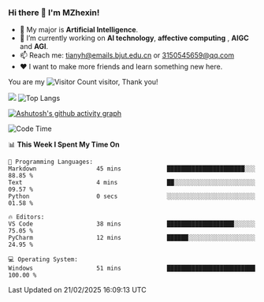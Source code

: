 ### Hi there 👋 I'm MZhexin!

- 💬 My major is **Artificial Intelligence**.
- 🔭 I’m currently working on **AI technology**, **affective computing** , **AIGC** and **AGI**.
- 📫 Reach me: <tianyh@emails.bjut.edu.cn> or <3150545659@qq.com>
- :heart: I want to make more friends and learn something new here.

You are my ![Visitor Count](https://profile-counter.glitch.me/MZhexin/count.svg) visitor, Thank you!

 ![](https://github-readme-stats.vercel.app/api?username=MZhexin&show_icons=true&theme=transparent) ![Top Langs](https://github-readme-stats.vercel.app/api/top-langs/?username=MZhexin&layout=compact&theme=tokyonight) 

[![Ashutosh's github activity graph](https://github-readme-activity-graph.vercel.app/graph?username=MZhexin)](https://github.com/ashutosh00710/github-readme-activity-graph)



<!--START_SECTION:waka-->
![Code Time](http://img.shields.io/badge/Code%20Time-289%20hrs%2044%20mins-blue)

📊 **This Week I Spent My Time On** 

```text
💬 Programming Languages: 
Markdown                 45 mins             ██████████████████████░░░   88.85 % 
Text                     4 mins              ██░░░░░░░░░░░░░░░░░░░░░░░   09.57 % 
Python                   0 secs              ░░░░░░░░░░░░░░░░░░░░░░░░░   01.58 % 

🔥 Editors: 
VS Code                  38 mins             ███████████████████░░░░░░   75.05 % 
PyCharm                  12 mins             ██████░░░░░░░░░░░░░░░░░░░   24.95 % 

💻 Operating System: 
Windows                  51 mins             █████████████████████████   100.00 % 
```


 Last Updated on 21/02/2025 16:09:13 UTC
<!--END_SECTION:waka-->


